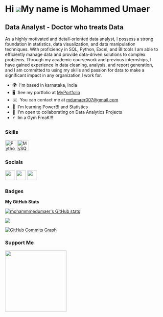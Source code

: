 Hi ![](https://user-images.githubusercontent.com/18350557/176309783-0785949b-9127-417c-8b55-ab5a4333674e.gif)My name is Mohammed Umaer
======================================================================================================================================

Data Analyst - Doctor who treats Data
-------------------------------------

As a highly motivated and detail-oriented data analyst, I possess a strong foundation in statistics, data visualization, and data manipulation techniques. With proficiency in SQL, Python, Excel, and BI tools I am able to efficiently manage data and provide data-driven solutions to complex problems. Through my academic coursework and previous internships, I have gained experience in data cleaning, analysis, and report generation, and I am committed to using my skills and passion for data to make a significant impact in any organization I work for.

* 🌍  I'm based in karnataka, India
* 🖥️  See my portfolio at [MyPortfolio](http://mohammedumaer.carrd.co)
* ✉️  You can contact me at [mdumaer007@gmail.com](mailto:mdumaer007@gmail.com)
* 🧠  I'm learning PowerBI and Statistics
* 🤝  I'm open to collaborating on Data Analytics Projects
* ⚡  Im a Gym FreaK!!!

### Skills


<p align="left">
<a href="https://www.python.org/" target="_blank" rel="noreferrer"><img src="https://raw.githubusercontent.com/danielcranney/readme-generator/main/public/icons/skills/python-colored.svg" width="36" height="36" alt="Python" /></a>
<a href="https://www.mysql.com/" target="_blank" rel="noreferrer"><img src="https://raw.githubusercontent.com/danielcranney/readme-generator/main/public/icons/skills/mysql-colored.svg" width="36" height="36" alt="MySQL" /></a>
</p>


### Socials

<p align="left"> <a href="https://www.github.com/mohammmedumaer" target="_blank" rel="noreferrer"><img src="https://raw.githubusercontent.com/danielcranney/readme-generator/main/public/icons/socials/github-dark.svg" width="32" height="32" /></a> <a href="https://www.linkedin.com/in/mohammed-umaer" target="_blank" rel="noreferrer"><img src="https://raw.githubusercontent.com/danielcranney/readme-generator/main/public/icons/socials/linkedin.svg" width="32" height="32" /></a> <a href="http://www.medium.com/@mdumaer007" target="_blank" rel="noreferrer"><img src="https://raw.githubusercontent.com/danielcranney/readme-generator/main/public/icons/socials/medium-dark.svg" width="32" height="32" /></a></p>

### Badges

<b>My GitHub Stats</b>

<a href="http://www.github.com/mohammmedumaer"><img src="https://github-readme-stats.vercel.app/api?username=mohammmedumaer&show_icons=true&hide=&count_private=true&title_color=0891b2&text_color=ffffff&icon_color=0891b2&bg_color=1c1917&hide_border=true&show_icons=true" alt="mohammmedumaer's GitHub stats" /></a>

<a href="http://www.github.com/mohammmedumaer"><img src="https://github-readme-streak-stats.herokuapp.com/?user=mohammmedumaer&stroke=ffffff&background=1c1917&ring=0891b2&fire=0891b2&currStreakNum=ffffff&currStreakLabel=0891b2&sideNums=ffffff&sideLabels=ffffff&dates=ffffff&hide_border=true" /></a>

<a href="http://www.github.com/mohammmedumaer"><img src="https://github-readme-activity-graph.cyclic.app/graph?username=mohammmedumaer&bg_color=1c1917&color=ffffff&line=0891b2&point=ffffff&area_color=1c1917&area=true&hide_border=true&custom_title=GitHub%20Commits%20Graph" alt="GitHub Commits Graph" /></a>

### Support Me

<a href="https://www.buymeacoffee.com/mohammedumaer"><img src="https://cdn.buymeacoffee.com/buttons/v2/default-yellow.png" width="200" /></a>
